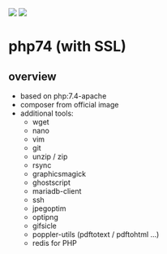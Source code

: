 [![](https://images.microbadger.com/badges/version/webstobe/php74.svg)](https://microbadger.com/images/webstobe/php74 "Get your own version badge on microbadger.com")
[![](https://images.microbadger.com/badges/image/webstobe/php74.svg)](https://microbadger.com/images/webstobe/php74 "Get your own image badge on microbadger.com")
# php74 (with SSL)

overview
------------

- based on php:7.4-apache
- composer from official image
- additional tools:
  - wget
  - nano
  - vim
  - git
  - unzip / zip
  - rsync
  - graphicsmagick
  - ghostscript
  - mariadb-client
  - ssh
  - jpegoptim
  - optipng
  - gifsicle
  - poppler-utils (pdftotext / pdftohtml ...)
  - redis for PHP
